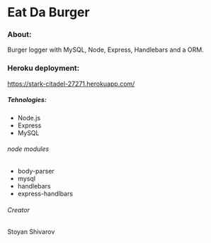 # Eat Da Burger

### About:
 Burger logger with MySQL, Node, Express, Handlebars and a ORM.


### Heroku deployment:
 https://stark-citadel-27271.herokuapp.com/

##### Tehnologies:

* Node.js
* Express 
* MySQL
###### node modules
   * body-parser 
   * mysql 
   * handlebars 
   * express-handlbars


 ###### Creator
 Stoyan Shivarov